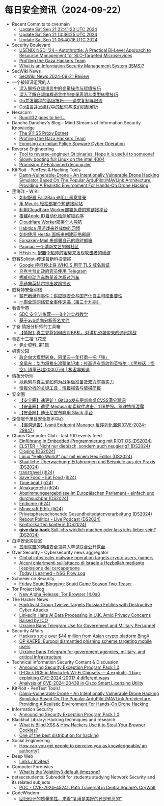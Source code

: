 # 每日安全资讯（2024-09-22）

- Recent Commits to cve:main
  - [Update Sat Sep 21 22:41:23 UTC 2024](https://github.com/trickest/cve/commit/7021842b1672c8ef4c7953d0998d267995616ad2)
  - [Update Sat Sep 21 14:36:25 UTC 2024](https://github.com/trickest/cve/commit/c882dfb35f487f432e30d2fe49493205084a749a)
  - [Update Sat Sep 21 06:40:18 UTC 2024](https://github.com/trickest/cve/commit/b5ab0d02e24f556f5dbc1f56cd00e29037a7c292)
- Security Boulevard
  - [USENIX NSDI ’24 – Autothrottle: A Practical Bi-Level Approach to Resource Management for SLO-Targeted Microservices](https://securityboulevard.com/2024/09/usenix-nsdi-24-autothrottle-a-practical-bi-level-approach-to-resource-management-for-slo-targeted-microservices/)
  - [Profiling the Gaza Hackers Team](https://securityboulevard.com/2024/09/profiling-the-gaza-hackers-team/)
  - [What is an Information Security Management System (ISMS)?](https://securityboulevard.com/2024/09/what-is-an-information-security-management-system-isms/)
- SecWiki News
  - [SecWiki News 2024-09-21 Review](http://www.sec-wiki.com/?2024-09-21)
- 一个被知识诅咒的人
  - [深入解析仓颉语言中的变量操作与赋值技巧](https://blog.csdn.net/nokiaguy/article/details/142415717)
  - [深入了解仓颉编程语言中的变量声明与类型转换技巧](https://blog.csdn.net/nokiaguy/article/details/142415613)
  - [Go并发编程的高级技巧——请求复制与限流](https://blog.csdn.net/nokiaguy/article/details/142415453)
  - [Go语言并发编程中的超时与取消机制解析](https://blog.csdn.net/nokiaguy/article/details/142415424)
- Hexacorn
  - [Rundll32 goes to hell…](https://www.hexacorn.com/blog/2024/09/21/rundll32-goes-to-hell/)
- Dancho Danchev's Blog - Mind Streams of Information Security Knowledge
  - [The 911 S5 Proxy Botnet](https://ddanchev.blogspot.com/2024/09/the-911-s5-proxy-botnet.html)
  - [Profiling the Gaza Hackers Team](https://ddanchev.blogspot.com/2024/09/profiling-gaza-hackers-team.html)
  - [Exposing an Indian Police Spyware Cyber Operation](https://ddanchev.blogspot.com/2024/09/exposing-indian-police-spyware-cyber.html)
- Reverse Engineering
  - [Tool to reverse-engineer Qt binaries. Hope it is useful to someone!](https://www.reddit.com/r/ReverseEngineering/comments/1fm2u1f/tool_to_reverseengineer_qt_binaries_hope_it_is/)
  - [Slowly booting full Linux on the intel 4004](https://www.reddit.com/r/ReverseEngineering/comments/1fm06g8/slowly_booting_full_linux_on_the_intel_4004/)
  - [Promising AI-Enhanced decompiler](https://www.reddit.com/r/ReverseEngineering/comments/1flqrj9/promising_aienhanced_decompiler/)
- KitPloit - PenTest &amp; Hacking Tools
  - [Damn-Vulnerable-Drone - An Intentionally Vulnerable Drone Hacking Simulator Based On The Popular ArduPilot/MAVLink Architecture, Providing A Realistic Environment For Hands-On Drone Hacking](http://www.kitploit.com/2024/09/damn-vulnerable-drone-intentionally.html)
- 黑海洋 - WIKI
  - [如何配置 Fail2Ban 来阻止恶意登录](https://www.upx8.com/4346)
  - [用 Myurls 轻松部署个短链接网站](https://www.upx8.com/4345)
  - [利用Cloudflare Worker部署免费的短链接平台](https://www.upx8.com/4344)
  - [搭建Apple ID自动化检测解锁程序](https://www.upx8.com/4343)
  - [Cloudflare Worker部署个人导航](https://www.upx8.com/4342)
  - [Habitica 用游戏来养成你的习惯](https://www.upx8.com/4341)
  - [如何使用 Hestia 面板来创建网络邮局](https://www.upx8.com/4340)
  - [Forsaken-Mail 来部署自己的临时邮箱](https://www.upx8.com/4339)
  - [Paopao 一个清新文艺的微社区](https://www.upx8.com/4338)
  - [HFish ～ 配置个超帅的蜜罐来发现攻击者的破绽](https://www.upx8.com/4337)
- 奇客Solidot–传递最新科技情报
  - [Google 呼吁停止将 WHOIS 用于 TLS 域名验证](https://www.solidot.org/story?sid=79308)
  - [乌克兰禁止政府官员使用 Telegram](https://www.solidot.org/story?sid=79307)
  - [挪威电动汽车数量首次超过汽车](https://www.solidot.org/story?sid=79306)
  - [高通向英特尔提出收购提议](https://www.solidot.org/story?sid=79305)
- 威努特安全网络
  - [黎巴嫩爆炸事件：供应链安全与国产化自主可控重要性](https://mp.weixin.qq.com/s?__biz=MzAwNTgyODU3NQ==&mid=2651127139&idx=1&sn=7f5f2f7139c9c0093a6ca54fed659393&chksm=80e6e7d3b7916ec58d098e83b2f51f2d933439c21b94d6771963820d7c071aafd92f41c6e7bf&scene=58&subscene=0#rd)
  - [一周全球网络安全事件速递（第三十九期）](https://mp.weixin.qq.com/s?__biz=MzAwNTgyODU3NQ==&mid=2651127139&idx=2&sn=420ea571d0fd01f9bf2613b7559cc663&chksm=80e6e7d3b7916ec568c099f19a8b52b0f81e267a6c4cc8e6b5a502dbe9bccb3a5fab50f2a6b7&scene=58&subscene=0#rd)
- 看雪学苑
  - [SDC 安全训练营——8小时实战教学](https://mp.weixin.qq.com/s?__biz=MjM5NTc2MDYxMw==&mid=2458574375&idx=1&sn=4dd4c84262f5fe9f4a0ec55deb762d10&chksm=b18deead86fa67bb66fe138b683cc7458fb8905d253440ee0688342acc155791f84ca6bb0802&scene=58&subscene=0#rd)
  - [基于avb逆向分析签名文件](https://mp.weixin.qq.com/s?__biz=MjM5NTc2MDYxMw==&mid=2458574375&idx=2&sn=2af1f7aea60165bbe1d74d426959d859&chksm=b18deead86fa67bb429f46f847105942b7a9734e40e7d7e08b9357383d3833c3deec03b6127c&scene=58&subscene=0#rd)
- 丁爸 情报分析师的工具箱
  - [【情报】真主党将如何应对BP机、对讲机恐袭带来的通讯挑战](https://mp.weixin.qq.com/s?__biz=MzI2MTE0NTE3Mw==&mid=2651146264&idx=1&sn=1d53bbae5483b2f91387dd0ab34c5657&chksm=f1af3f22c6d8b634758f51464ee39b4a2902e1a42c1c863d00812f8ccd0c2d3013614902927f&scene=58&subscene=0#rd)
- 青衣十三楼飞花堂
  - [党史资料_第1辑](https://mp.weixin.qq.com/s?__biz=MzUzMjQyMDE3Ng==&mid=2247487627&idx=1&sn=8d5b6bc5ab12befcf4a5a0d23008223a&chksm=fab2d3b4cdc55aa29bdc1d3da726d15ac0db3fbfb2edbad4173bb0a5a5294536c7904615e5f4&scene=58&subscene=0#rd)
- 极客公园
  - [政企向大模型转身，阿里云十年打磨一把「锤」](https://mp.weixin.qq.com/s?__biz=MTMwNDMwODQ0MQ==&mid=2653055140&idx=1&sn=439a0aebc75d81ffeebbf435e96985aa&chksm=7e57151249209c0456a510aac1a1d2b8789680e464432f1a7df22315fb6bdbae4b48472afa1f&scene=58&subscene=0#rd)
  - [余承东：华为将推出鸿蒙笔记本；传高通有意收购英特尔；《黑神话：悟空》销量已超2000万份 | 极客早知道](https://mp.weixin.qq.com/s?__biz=MTMwNDMwODQ0MQ==&mid=2653055100&idx=1&sn=bf1959542be6d769bbfa4c0967ac6f3f&chksm=7e5715ca49209cdc2ab2129b5715c7f673bdc962672a0e17dd791788096099a2d70b2a454797&scene=58&subscene=0#rd)
- 情报分析师
  - [以色列与真主党如何为战争做准备及双方军事实力](https://mp.weixin.qq.com/s?__biz=MzA3Mjc1MTkwOA==&mid=2650555089&idx=1&sn=71f61ae7ae64746716a4c6a16a53086b&chksm=87116c9ab066e58cf4f428f872e40c1ef339f174272591e257f95a3c8b8004d22da4326d9d01&scene=58&subscene=0#rd)
  - [情报分析的关键工具：情报报告与情报简报](https://mp.weixin.qq.com/s?__biz=MzA3Mjc1MTkwOA==&mid=2650555089&idx=2&sn=3520d3db7647e5a0f59d7e8aa2488851&chksm=87116c9ab066e58cdc9080cb1bcb49965429bc2217bdae1e504e463109f13a2cc5826c267932&scene=58&subscene=0#rd)
- 安全圈
  - [【安全圈】速更新！GitLab发布更新修复CVSS满分漏洞](https://mp.weixin.qq.com/s?__biz=MzIzMzE4NDU1OQ==&mid=2652064581&idx=1&sn=a8d25f47e9142354cddaccee15a9e264&chksm=f36e6705c419ee130f4d3f0e49710c74c10402ee7aa922bcf4c208d71d1956c64caa923497ee&scene=58&subscene=0#rd)
  - [【安全圈】遭受 Medusa 勒索软件攻击，1TB护照、驾驶执照泄露](https://mp.weixin.qq.com/s?__biz=MzIzMzE4NDU1OQ==&mid=2652064581&idx=2&sn=cc2983b9d05d015a0f637bceb468f01d&chksm=f36e6705c419ee13ca8b24c68f94deeeacf830cf6d2652b28a978286ea96b2e562962312ae52&scene=58&subscene=0#rd)
  - [【安全圈】迪士尼宣布弃用 Slack 平台](https://mp.weixin.qq.com/s?__biz=MzIzMzE4NDU1OQ==&mid=2652064581&idx=3&sn=83152847e2afad70f1324f5da5de3b7a&chksm=f36e6705c419ee139a7eb75252f0506a83e391436f819a10b3ae2739680efe9a3f58c30584c3&scene=58&subscene=0#rd)
- 深信服千里目安全技术中心
  - [【漏洞通告】Ivanti Endpoint Manager 反序列化漏洞(CVE-2024-29847)](https://mp.weixin.qq.com/s?__biz=Mzg2NjgzNjA5NQ==&mid=2247523651&idx=1&sn=eadc5c5144a966ccbb3daf5470278865&chksm=ce461653f9319f45836e08626ff56f08b0539cc52b0ae1793a96c6a7877e7f4289609bd9e743&scene=58&subscene=0#rd)
- Chaos Computer Club - last 100 events feed
  - [Einführung in Embedded-Programmierung mit RIOT OS (DS2024)](https://cdn.media.ccc.de/events/datenspuren/2024/h264-hd/ds24-415-deu-Einfuehrung_in_Embedded-Programmierung_mit_RIOT_OS_hd.mp4)
  - [ELSTER - Nicht nur diebisch, sondern auch neugierig? (DS2024)](https://cdn.media.ccc.de/events/datenspuren/2024/h264-hd/ds24-426-deu-ELSTER_-_Nicht_nur_diebisch_sondern_auch_neugierig_hd.mp4)
  - [Closing (DS2024)](https://cdn.media.ccc.de/events/datenspuren/2024/h264-hd/ds24-477-deu-Closing_hd.mp4)
  - [Linux "Hello World!" nur mit einem Hex Editor (DS2024)](https://cdn.media.ccc.de/events/datenspuren/2024/h264-hd/ds24-394-deu-Linux_Hello_World_nur_mit_einem_Hex_Editor_hd.mp4)
  - [Staatliche Überwachung: Erfahrungen und Beispiele aus der Praxis (DS2024)](https://cdn.media.ccc.de/events/datenspuren/2024/h264-hd/ds24-467-deu-Staatliche_Ueberwachung_Erfahrungen_und_Beispiele_aus_der_Praxis_hd.mp4)
  - [transtravel (jh24)](https://cdn.media.ccc.de/events/jugendhackt/2024/h264-hd/jh24-hh-130-deu-transtravel_hd.mp4)
  - [Save Food – Eat Food (jh24)](https://cdn.media.ccc.de/events/jugendhackt/2024/h264-hd/jh24-hh-127-deu-Save_Food_-_Eat_Food_hd.mp4)
  - [Time beat (jh24)](https://cdn.media.ccc.de/events/jugendhackt/2024/h264-hd/jh24-hh-124-deu-Time_beat_hd.mp4)
  - [Alpakagotchi (jh24)](https://cdn.media.ccc.de/events/jugendhackt/2024/h264-hd/jh24-hh-125-deu-Alpakagotchi_hd.mp4)
  - [Abstimmungsergebnisse im Europäischen Parlament - einfach und durchsuchbar (DS2024)](https://cdn.media.ccc.de/events/datenspuren/2024/h264-hd/ds24-417-deu-Abstimmungsergebnisse_im_Europaeischen_Parlament_-_einfach_und_durchsuchbar_hd.mp4)
  - [Endiome (jh24)](https://cdn.media.ccc.de/events/jugendhackt/2024/h264-hd/jh24-hh-126-deu-Endiome_hd.mp4)
  - [Minecraft Ethik (jh24)](https://cdn.media.ccc.de/events/jugendhackt/2024/h264-hd/jh24-hh-128-deu-Minecraft_Ethik_hd.mp4)
  - [Privatsphäreschonende Gesundheitsdatenverarbeitung (DS2024)](https://cdn.media.ccc.de/events/datenspuren/2024/h264-hd/ds24-409-deu-Privatsphaereschonende_Gesundheitsdatenverarbeitung_hd.mp4)
  - [Reboot Politics - Live Podcast (DS2024)](https://cdn.media.ccc.de/events/datenspuren/2024/h264-hd/ds24-353-deu-Reboot_Politics_-_Live_Podcast_hd.mp4)
  - [Kontrollkarten kontern! (DS2024)](https://cdn.media.ccc.de/events/datenspuren/2024/h264-hd/ds24-366-deu-Kontrollkarten_kontern_hd.mp4)
  - [**give data back** Soll ichs wirklich machen oder lass ichs lieber sein? (DS2024)](https://cdn.media.ccc.de/events/datenspuren/2024/h264-hd/ds24-361-deu-give_data_back_Soll_ichs_wirklich_machen_oder_lass_ichs_lieber_sein_hd.mp4)
- 白泽安全实验室
  - [五眼联盟的网络安全领导人罕见联合公开露面](https://mp.weixin.qq.com/s?__biz=MzI0MTE4ODY3Nw==&mid=2247492334&idx=1&sn=ee80d1f551d67595fc44f31b0e649dba&chksm=e90dc8c4de7a41d2d32f0af97b11ab790c19b2fbcffd9714e62684779b9cab376ed4be692b86&scene=58&subscene=0#rd)
- Over Security - Cybersecurity news aggregator
  - [Global infostealer malware operation targets crypto users, gamers](https://www.bleepingcomputer.com/news/security/global-infostealer-malware-operation-targets-crypto-users-gamers/)
  - [Alcuni chiarimenti sull’attacco di Israele a Hezbollah mediante l’esplosione dei cercapersone](https://www.insicurezzadigitale.com/alcuni-chiarimenti-sullattacco-di-israele-a-hezbollah-mediante-lesplosione-dei-cercapersone/)
  - [Today I Learned - NSG Flow Log](https://dfir.ch/posts/today_i_learned_nsg_flow_log/)
- Schneier on Security
  - [Friday Squid Blogging: Squid Game Season Two Teaser](https://www.schneier.com/blog/archives/2024/09/friday-squid-blogging-squid-game-season-two-teaser.html)
- Tor Project blog
  - [New Alpha Release: Tor Browser 14.0a6](https://blog.torproject.org/new-alpha-release-tor-browser-140a6/)
- The Hacker News
  - [Hacktivist Group Twelve Targets Russian Entities with Destructive Cyber Attacks](https://thehackernews.com/2024/09/hacktivist-group-twelve-targets-russian.html)
  - [LinkedIn Halts AI Data Processing in U.K. Amid Privacy Concerns Raised by ICO](https://thehackernews.com/2024/09/linkedin-halts-ai-data-processing-in-uk.html)
  - [Ukraine Bans Telegram Use for Government and Military Personnel](https://thehackernews.com/2024/09/ukraine-bans-telegram-use-for.html)
- Security Affairs
  - [Hackers stole over $44 million from Asian crypto platform BingX](https://securityaffairs.com/168703/cyber-crime/hackers-stole-44m-from-bingx.html)
  - [OP KAERB: Europol dismantled phishing scheme targeting mobile users](https://securityaffairs.com/168692/cyber-crime/op-kaerb-europol-dismantled-phishing-scheme.html)
  - [Ukraine bans Telegram for government agencies, military, and critical infrastructure](https://securityaffairs.com/168674/cyber-warfare-2/ukraine-nccc-banned-telegram-military-government.html)
- Technical Information Security Content & Discussion
  - [Announcing Security Exception Program Pack 1.0](https://www.reddit.com/r/netsec/comments/1fmgdy3/announcing_security_exception_program_pack_10/)
  - [0-Click RCE in MediaTek Wi-Fi Chipsets — 4 exploits, 1 bug: exploiting CVE-2024-20017 4 different ways](https://www.reddit.com/r/netsec/comments/1flwn51/0click_rce_in_mediatek_wifi_chipsets_4_exploits_1/)
  - [Analysis of CVE-2024-20439 in Cisco Smart Licensing Utility](https://www.reddit.com/r/netsec/comments/1fls7fm/analysis_of_cve202420439_in_cisco_smart_licensing/)
- KitPloit - PenTest Tools!
  - [Damn-Vulnerable-Drone - An Intentionally Vulnerable Drone Hacking Simulator Based On The Popular ArduPilot/MAVLink Architecture, Providing A Realistic Environment For Hands-On Drone Hacking](http://www.kitploit.com/2024/09/damn-vulnerable-drone-intentionally.html)
- Information Security
  - [Announcing Security Exception Program Pack 1.0](https://www.reddit.com/r/Information_Security/comments/1fmgexz/announcing_security_exception_program_pack_10/)
- Blackhat Library: Hacking techniques and research
  - [What is Blind XSS & How Hackers Use it to Steal Your Browser Cookies?](https://www.reddit.com/r/blackhat/comments/1fm1gk0/what_is_blind_xss_how_hackers_use_it_to_steal/)
  - [One of the best distribution for hacking](https://www.reddit.com/r/blackhat/comments/1fmd6vr/one_of_the_best_distribution_for_hacking/)
- Social Engineering
  - [How can you get people to perceive you as knowledgeable/ an authority?](https://www.reddit.com/r/SocialEngineering/comments/1fm9sil/how_can_you_get_people_to_perceive_you_as/)
- Deep Web
  - [Links / Invites?](https://www.reddit.com/r/deepweb/comments/1flxfvh/links_invites/)
- Computer Forensics
  - [What is the Volatility3 default timezone?](https://www.reddit.com/r/computerforensics/comments/1fm77t4/what_is_the_volatility3_default_timezone/)
- netsecstudents: Subreddit for students studying Network Security and its related subjects
  - [POC - CVE-2024–45241: Path Traversal in CentralSquare’s CryWolf](https://www.reddit.com/r/netsecstudents/comments/1fm06fo/poc_cve202445241_path_traversal_in_centralsquares/)
- CodeWisdom
  - [回归设计的质量属性，来看“复用是美好的还是邪恶的”](https://mp.weixin.qq.com/s?__biz=MzU4NDU4OTM4OQ==&mid=2247509921&idx=1&sn=0aa305da22aa05f72b937e87b8a5d092&chksm=fd956e83cae2e7951d24f42b174bd4220b280c71ee4021e35eef3aebf89c67cd1e62ea056e97&scene=58&subscene=0#rd)
